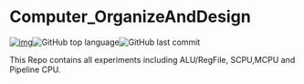 # Computer_OrganizeAndDesign

[![img](https://img.shields.io/travis/rust-lang/rust/master.svg)](https://github.com/PeterSH6/Computer_OrganizeAndDesign)![GitHub top language](https://img.shields.io/github/languages/top/PeterSH6/Computer_OrganizeAndDesign)![GitHub last commit](https://img.shields.io/github/last-commit/PeterSH6/Computer_OrganizeAndDesign)

This Repo contains all experiments including ALU/RegFile, SCPU,MCPU and Pipeline CPU.
